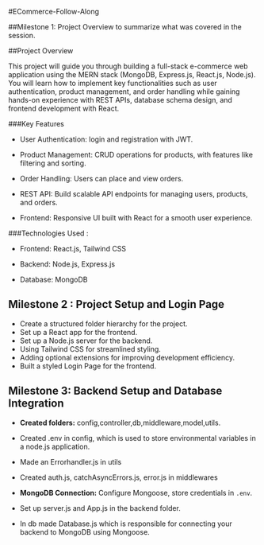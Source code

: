  #ECommerce-Follow-Along



##Milestone 1: Project Overview to summarize what was covered in the session.

##Project Overview

This project will guide you through building a full-stack e-commerce web application using the MERN stack (MongoDB, Express.js, React.js, Node.js). You will learn how to implement key functionalities such as user authentication, product management, and order handling while gaining hands-on experience with REST APIs, database schema design, and frontend development with React.


###Key Features

-  User Authentication: login and registration with JWT.

-  Product Management: CRUD operations for products, with features like filtering and sorting.

-  Order Handling: Users can place and view orders.

-  REST API: Build scalable API endpoints for managing users, products, and orders.

-  Frontend: Responsive UI built with React for a smooth user experience.


###Technologies Used :

-  Frontend: React.js, Tailwind CSS

-  Backend: Node.js, Express.js

-  Database: MongoDB

## Milestone 2 : Project Setup and Login Page
-  Create a structured folder hierarchy for the project.
-  Set up a React app for the frontend.
-  Set up a Node.js server for the backend.
-  Using Tailwind CSS for streamlined styling.
-  Adding optional extensions for improving development efficiency.
-  Built a styled Login Page for the frontend.

## Milestone 3: Backend Setup and Database Integration  
 
-  **Created folders:**  config,controller,db,middleware,model,utils.
-  Created .env in config, which is used to store environmental variables in a node.js application.

- Made an Errorhandler.js in utils

-  Created auth.js, catchAsyncErrors.js, error.js in middlewares

- **MongoDB Connection:** Configure Mongoose, store credentials in `.env`.  

-  Set up server.js and App.js in the backend folder.

- In db made Database.js which is responsible for connecting your backend to MongoDB using Mongoose.